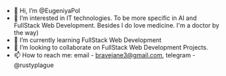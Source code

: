 - 👋 Hi, I’m @EugeniyaPol
- 👀 I’m interested in IT technologies. To be more specific in AI and FullStack Web Development. Besides I do love medicine. I'm a doctor by the way)
- 🌱 I’m currently learning FullStack Web Development
- 💞️ I’m looking to collaborate on FullStack Web Development Projects.
- 📫 How to reach me: email - bravejane3@gmail.com, telegram - @rustyplague

<!---
EugeniyaPol/EugeniyaPol is a ✨ special ✨ repository because its `README.md` (this file) appears on your GitHub profile.
You can click the Preview link to take a look at your changes.
--->
